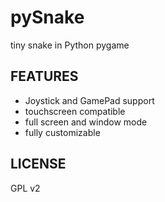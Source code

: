 # pySnake


tiny snake in Python pygame


## FEATURES

* Joystick and GamePad support
* touchscreen compatible
* full screen and window mode
* fully customizable

## LICENSE

GPL v2